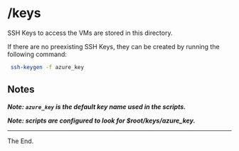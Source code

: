 # /keys

SSH Keys to access the VMs are stored in this directory.

If there are no preexisting SSH Keys, they can be created by running the following command:

````bash
 ssh-keygen -f azure_key
````

## Notes

**_Note: `azure_key` is the default key name used in the scripts._**

**_Note: scripts are configured to look for $root/keys/azure_key._**


---
The End.
